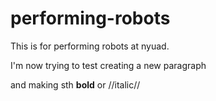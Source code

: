 # performing-robots
This is for performing robots at nyuad.

I'm now trying to test creating a new paragraph

and making sth **bold** or //italic//
